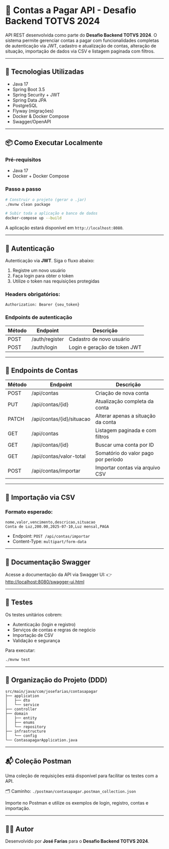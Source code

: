 # 💸 Contas a Pagar API - Desafio Backend TOTVS 2024

API REST desenvolvida como parte do **Desafio Backend TOTVS 2024**. O sistema permite gerenciar contas a pagar com funcionalidades completas de autenticação via JWT, cadastro e atualização de contas, alteração de situação, importação de dados via CSV e listagem paginada com filtros.

---

## 🚀 Tecnologias Utilizadas

- Java 17
- Spring Boot 3.5
- Spring Security + JWT
- Spring Data JPA
- PostgreSQL
- Flyway (migrações)
- Docker & Docker Compose
- Swagger/OpenAPI

---

## 📦 Como Executar Localmente

### Pré-requisitos
- Java 17
- Docker + Docker Compose

### Passo a passo

```bash
# Construir o projeto (gerar o .jar)
./mvnw clean package

# Subir toda a aplicação e banco de dados
docker-compose up --build
```

A aplicação estará disponível em `http://localhost:8080`.

---

## 🔐 Autenticação

Autenticação via **JWT**. Siga o fluxo abaixo:

1. Registre um novo usuário
2. Faça login para obter o token
3. Utilize o token nas requisições protegidas

### Headers obrigatórios:
```
Authorization: Bearer {seu_token}
```

### Endpoints de autenticação

| Método | Endpoint              | Descrição                      |
|--------|-----------------------|--------------------------------|
| POST   | /auth/register        | Cadastro de novo usuário       |
| POST   | /auth/login           | Login e geração de token JWT   |

---

## 📑 Endpoints de Contas

| Método | Endpoint                      | Descrição                               |
|--------|-------------------------------|-----------------------------------------|
| POST   | /api/contas                   | Criação de nova conta                   |
| PUT    | /api/contas/{id}              | Atualização completa da conta           |
| PATCH  | /api/contas/{id}/situacao     | Alterar apenas a situação da conta      |
| GET    | /api/contas                   | Listagem paginada e com filtros         |
| GET    | /api/contas/{id}              | Buscar uma conta por ID                 |
| GET    | /api/contas/valor-total       | Somatório do valor pago por período     |
| POST   | /api/contas/importar          | Importar contas via arquivo CSV         |

---

## 📄 Importação via CSV

### Formato esperado:
```csv
nome,valor,vencimento,descricao,situacao
Conta de Luz,200.00,2025-07-10,Luz mensal,PAGA
```

- Endpoint: `POST /api/contas/importar`
- Content-Type: `multipart/form-data`

---

## 📃 Documentação Swagger

Acesse a documentação da API via Swagger UI:
👉 [http://localhost:8080/swagger-ui.html](http://localhost:8080/swagger-ui.html)

---

## 🧪 Testes

Os testes unitários cobrem:

- Autenticação (login e registro)
- Serviços de contas e regras de negócio
- Importação de CSV
- Validação e segurança

Para executar:

```bash
./mvnw test
```

---

## 🧠 Organização do Projeto (DDD)

```
src/main/java/com/josefarias/contasapagar
├── application
│   ├── dto
│   └── service
├── controller
├── domain
│   ├── entity
│   ├── enums
│   └── repository
├── infrastructure
│   └── config
└── ContasapagarApplication.java
```

---

## 📬 Coleção Postman

Uma coleção de requisições está disponível para facilitar os testes com a API.

🗂 Caminho: `./postman/contasapagar.postman_collection.json`

Importe no Postman e utilize os exemplos de login, registro, contas e importação.

---

## 👨‍💻 Autor

Desenvolvido por **José Farias** para o **Desafio Backend TOTVS 2024**.
